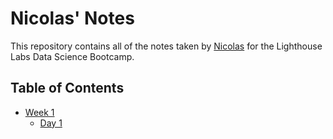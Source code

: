 # Nicolas' Notes
This repository contains all of the notes taken by [Nicolas](https://github.com/Velvox) for the Lighthouse Labs Data Science Bootcamp.
## Table of Contents
* [Week 1](/Week_1/)
    * [Day 1](/Day_1)
